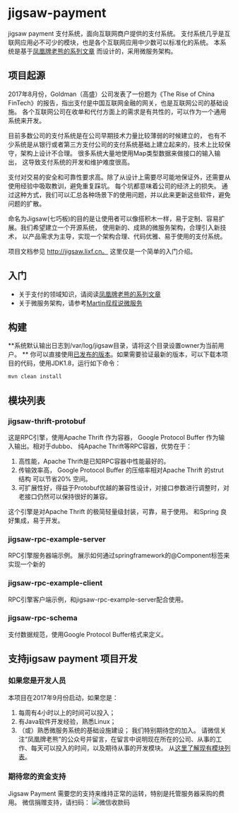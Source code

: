 # jigsaw-payment

jigsaw payment 支付系统，面向互联网商户提供的支付系统。 支付系统几乎是互联网应用必不可少的模块，也是各个互联网应用中少数可以标准化的系统。 
本系统是基于[凤凰牌老熊的系列文章](http://blog.lixf.cn) 而设计的，采用微服务架构。

## 项目起源

2017年8月份，Goldman（高盛）公司发表了一份题为《The Rise of China FinTech》的报告，指出支付是中国互联网金融的网关，也是互联网公司的基础设施。 
各个互联网公司在收单和代付方面上的需求是有共性的，可以作为一个通用系统来开发。 

 目前多数公司的支付系统是在公司早期技术力量比较薄弱的时候建立的，
也有不少系统是从银行或者第三方支付公司的支付系统基础上建立起来的，技术上比较保守，架构上设计不合理。 很多系统大量地使用Map类型数据来做接口的输入输出，
这导致支付系统的开发和维护难度很高。

支付对交易的安全和可靠性要求高。除了从设计上需要尽可能地保证外，还需要从使用经验中吸取教训，避免重复踩坑。 每个坑都意味着公司的经济上的损失。 
通过这种方式，我们可以汇总各种场景下的使用问题，并以此来更新这些软件，避免问题的扩散。 

命名为Jigsaw(七巧板)的目的是让使用者可以像搭积木一样，易于定制、容易扩展。我们希望建立一个开源系统， 使用新的、成熟的微服务架构，合理引入新技术，
以产品需求为主导，实现一个架构合理、代码优雅、易于使用的支付系统。 

项目文档参见 http://jigsaw.lixf.cn。 这里仅是一个简单的入门介绍。 

## 入门

- 关于支付的领域知识，请阅读[凤凰牌老熊的系列文章](http://blog.lixf.cn) 
- 关于微服务架构，请参考[Martin叔叔说微服务](https://martinfowler.com/articles/microservices.html)



## 构建 

**系统默认输出日志到/var/log/jigsaw目录，请将这个目录设置owner为当前用户。 **
你可以直接使用[已发布的版本](http://release.jigsaw.lixf.cn)。如果需要验证最新的版本，可以下载本项目的代码，使用JDK1.8，运行如下命令：

```javascript
mvn clean install
```

## 模块列表

### jigsaw-thrift-protobuf

这是RPC引擎，使用Apache Thrift 作为容器， Google Protocol Buffer 作为输入输出。相对于dubbo、 纯Apache Thrift等RPC容器，优势在于：

1.  高性能，Apache Thrift是已知RPC容器中性能最好的。 
2.  传输效率高， Google Protocol Buffer 的压缩率相对Apache Thrift 的strut 结构 可以节省20% 空间。 
3.  可扩展性好，得益于Protobuf优越的兼容性设计，对接口参数进行调整时，对老接口仍然可以保持很好的兼容。 

这个引擎是对Apache Thrift 的极简轻量级封装，可靠，易于使用。 和Spring 良好集成，易于开发。 

### jigsaw-rpc-example-server

RPC引擎服务器端示例。 展示如何通过springframework的@Component标签来实现一个新的

### jigsaw-rpc-example-client

RPC引擎客户端示例，和jigsaw-rpc-example-server配合使用。 

### jigsaw-rpc-schema

支付数据规范，使用Google Protocol Buffer格式来定义。 

## 支持jigsaw payment 项目开发

### 如果您是开发人员

本项目在2017年9月份启动，如果您是：
1. 每周有4小时以上的时间可以投入；
2. 有Java软件开发经验，熟悉Linux；
3.  （或）熟悉微服务系统的基础设施建设；
我们特别期待您的加入。 请微信关注“凤凰牌老熊”的公众号并留言，在留言中说明现在所在的公司、从事的工作、每天可以投入的时间，以及期待从事的开发模块。
从[这里了解现有模块列表](http://jigsaw.lixf.cn/dev/2017/10/07/github-2/)。

### 期待您的资金支持

Jigsaw Payment 需要您的支持来维持正常的运转，特别是托管服务器采购的费用。 
微信捐赠支持，请扫码：
![微信收款码](http://doc.jigsaw.lixf.cn/img/in-post/pay.jpg)



